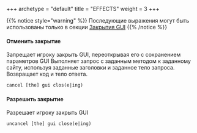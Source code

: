 +++
archetype = "default"
title = "EFFECTS"
weight = 3
+++

{{% notice style="warning" %}}
Последующие выражения могут быть использованы только в секции [Закрытия GUI](../sections/#при-закрытии-gui)
{{% /notice %}}

#### Отменить закрытие
Запрещает игроку закрыть GUI, переоткрывая его с сохранением параметров GUI
Выполняет запрос с заданным методом к заданному сайту, используя заданные заголовки и заданное тело запроса. Возвращает код и тело ответа.
```vb
cancel [the] gui clos(e|ing)
```

#### Разрешить закрытие
Разрешает игроку закрыть GUI
```vb
uncancel [the] gui close(e|ing)
```
